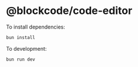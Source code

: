 # @blockcode/code-editor

To install dependencies:

```bash
bun install
```

To development:

```bash
bun run dev
```